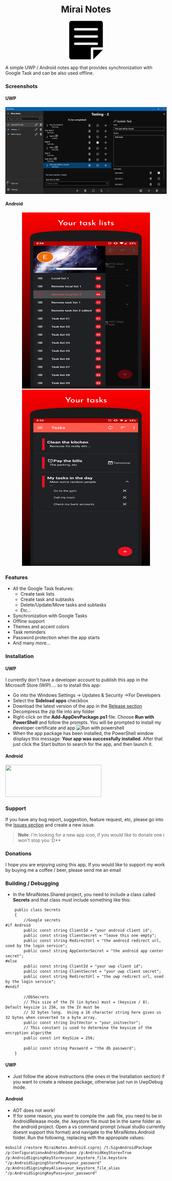 <h1 align="center">Mirai Notes</h1>
<p align="center">
  <img height="120px" src="images/logo.png">
</p>

A simple UWP / Android notes app that provides synchronization with Google Task and can be also used offline.

### Screenshots

#### UWP
<p align="center">
  <img src="images/main_page.PNG">
</p>

#### Android
<p align="center">
  <img height="550" width="400" src="images/screenshot_2_android.png">
  <img height="550" width="400" src="images/screenshot_1_android.png">
</p>

### Features
* All the Google Task features: 
  *  Create task lists
  * Create task and subtasks
  * Delete/Update/Move tasks and subtasks
  *   Etc...
* Synchronization with Google Tasks
* Offline support
* Themes and accent colors
* Task reminders
* Password protection when the app starts
* And many more...

### Installation
#### UWP
I currently don't have a developer account to publish this app in the Microsoft Store (WIP).... so to install this app:
* Go into the Windows Settings -> Updates & Security ->For Developers
* Select the **Sideload apps** checkbox
* Download the latest version of the app in the [Release section](https://github.com/Wolfteam/MiraiNotes/releases) 
* Decompress the zip file into any folder
* Right-click on the **Add-AppDevPackage.ps1** file. Choose **Run with PowerShell** and follow the prompts. You will be prompted to install my developer certificate and app
![Run with powershell](https://docs.microsoft.com/en-us/windows/uwp/packaging/images/packaging-screen7.jpg)
* When the app package has been installed, the PowerShell window displays this message: **Your app was successfully installed**. After that just click the Start button to search for the app, and then launch it. 

#### Android
[<img height="100" width="300" src="https://play.google.com/intl/en_us/badges/static/images/badges/en_badge_web_generic.png" />](https://play.google.com/store/apps/details?id=com.miraisoft.notes)

### Support
If you have any bug report, suggestion, feature request, etc, please go into the [Issues section](https://github.com/Wolfteam/MiraiNotes/issues) and create a new issue. 
>**Note**: I'm looking for a new app icon, if you would like to donate one i won't stop you :D**


### Donations
I hope you are enjoying using this app, If you would like to support my work by buying me a coffee / beer, please send me an email

### Building / Debugging
* In the MiraiNotes.Shared project, you need to include a class called **Secrets**
and that class must include something like this:

````
    public class Secrets
    {
        //Google secrets
#if Android
        public const string ClientId = "your android client id";
        public const string ClientSecret = "leave this one empty";
        public const string RedirectUrl = "the android redirect url, used by the login service";
        public const string AppCenterSecret = "the android app center secret";
#else
        public const string ClientId = "your uwp client id";
        public const string ClientSecret = "your uwp client secret";
        public const string RedirectUrl = "the uwp redirect url, used by the login service";
#endif

        //DbSecrets
        // This size of the IV (in bytes) must = (keysize / 8).  Default keysize is 256, so the IV must be
        // 32 bytes long.  Using a 16 character string here gives us 32 bytes when converted to a byte array.
        public const string InitVector = "your_initvector";
        // This constant is used to determine the keysize of the encryption algorithm
        public const int KeySize = 256;

        public const string Password = "the db password";
    }    
 ````
 
#### UWP
* Just follow the above instructions (the ones in the Installation section) if you want to create a release package, otherwise just run in UwpDebug mode.

#### Android
* AOT does not work!
* If for some reason, you want to compile the .aab file, you need to be in AndroidRelease mode, the .keystore file must be in the same folder as the android project. 
Open a vs command prompt (visual studio currently doesnt support this format) and navigate to the MiraiNotes.Android folder. Run the following, replacing with the appropiate values:
````
msbuild /restore MiraiNotes.Android.csproj /t:SignAndroidPackage /p:Configuration=AndroidRelease /p:AndroidKeyStore=True /p:AndroidSigningKeyStore=your_keystore_file.keystore "/p:AndroidSigningStorePass=your_password" /p:AndroidSigningKeyAlias=your_keystore_file_alias "/p:AndroidSigningKeyPass=your_password"
````
